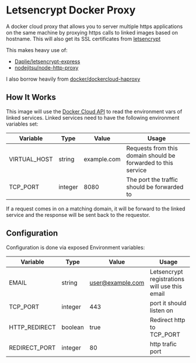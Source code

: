 # Letsencrypt Docker Proxy

A docker cloud proxy that allows you to server multiple https applications on the same machine by proxying https calls to linked images based on hostname. This will also get its SSL certificates from [letsencrypt](https://letsencrypt.org/)

This makes heavy use of:
- [Daplie/letsencrypt-express](https://github.com/Daplie/letsencrypt-express)
- [nodejitsu/node-http-proxy](https://github.com/nodejitsu/node-http-proxy)

I also borrow heavily from [docker/dockercloud-haproxy](https://github.com/docker/dockercloud-haproxy)

## How It Works
This image will use the [Docker Cloud API](https://docs.docker.com/apidocs/docker-cloud) to read the environment vars of linked services. Linked services need to have the following environment variables set:

| Variable | Type | Value | Usage |
| --- | --- | --- | --- |
| VIRTUAL_HOST | string | example.com | Requests from this domain should be forwarded to this service |
| TCP_PORT | integer | 8080 | The port the traffic should be forwarded to |

If a request comes in on a matching domain, it will be forward to the linked service and the response will be sent back to the requestor.

## Configuration
Configuration is done via exposed Environment variables:

| Variable | Type | Value | Usage |
| --- | --- | --- | --- |
| EMAIL | string | user@example.com | Letsencrypt registrations will use this email |
| TCP_PORT | integer | 443 | port it should listen on |
| HTTP_REDIRECT | boolean | true | Redirect http to TCP_PORT |
| REDIRECT_PORT | integer | 80 | http trafic port |
